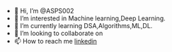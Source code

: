 - 👋 Hi, I’m @ASPS002
- 👀 I’m interested in Machine learning,Deep Learning.
- 🌱 I’m currently learning DSA,Algorithms,ML,DL.
- 💞️ I’m looking to collaborate on 
- 📫 How to reach me [linkedin](https://www.linkedin.com/in/ujjwal-srivastava-b6921b19b/)

<!---
ASPS002/ASPS002 is a ✨ special ✨ repository because its `README.md` (this file) appears on your GitHub profile.
You can click the Preview link to take a look at your changes.
--->

